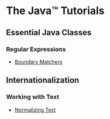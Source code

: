 # The Java™ Tutorials
## Essential Java Classes
### Regular Expressions
* [Boundary Matchers](https://docs.oracle.com/javase/tutorial/essential/regex/bounds.html)

## Internationalization
### Working with Text
* [Normalizing Text](https://docs.oracle.com/javase/tutorial/i18n/text/normalizerapi.html)
